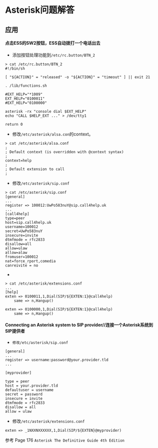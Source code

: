 # Asterisk问题解答


## 应用

#### 点击ESS的SW2按钮，ESS自动拨打一个电话出去

* 添加按钮处理功能到`/etc/rc.button/BTN_2`

```
> cat /etc/rc.button/BTN_2
#!/bin/sh

[ "${ACTION}" = "released" -o "${ACTION}" = "timeout" ] || exit 21

. /lib/functions.sh

#EXT_HELP="*1009"
EXT_HELP="0100011"
#EXT_HELP="0100000"

asterisk -rx "console dial $EXT_HELP"
echo "CALL $HELP_EXT ..." > /dev/tty1

return 0
```

* 修改`/etc/asterisk/alsa.con`的context。

```
> cat /etc/asterisk/alsa.conf
;
; Default context (is overridden with @context syntax)
;
context=help
;
; Default extension to call
;
```

* 修改`/etc/asterisk/sip.conf`

```
> cat /etc/asterisk/sip.conf
[general]
...
register => 100012:UwPo583nuY@sip.call4help.uk
...
[call4help]
type=peer
host=sip.call4help.uk
username=100012
secret=UwPo583nuY
insecure=invite
dtmfmode = rfc2833
disallow=all
allow=ulaw
allow=alaw
fromuser=100012
nat=force_rport,comedia
canreivite = no
```

* 

```
> cat /etc/asterisk/extensions.conf
...
[help]
exten => 0100011,1,Dial(SIP/${EXTEN:1}@call4help)
    same => n,Hangup()

exten => 0100000,1,Dial(SIP/${EXTEN:1}@call4help)
    same => n,Hangup()
```


#### Connecting an Asterisk system to SIP provider//连接一个Asterisk系统到SIP提供者

* `修改/etc/asterisk/sip.conf`

```
[general]
...
register => username:password@your.provider.tld
...

[myprovider]

type = peer
host = your.provider.tld
defaultuser = username
secret = password
insecure = invite
dtmfmode = rfc2833
disallow = all
allow = ulaw
```

* 修改`/etc/asterisk/extensions.conf`

```
exten => _1NXXNXXXXXX,1,Dial(SIP/${EXTEN}@myprovider)
```

参考 Page 176 `Asterisk The Definitive Guide 4th Edition`